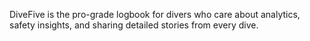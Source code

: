 DiveFive is the pro-grade logbook for divers who care about analytics, safety insights, and sharing detailed stories from every dive.
